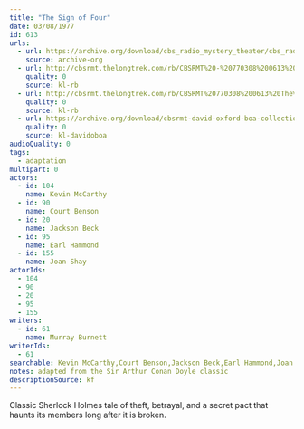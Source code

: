 ```yaml
---
title: "The Sign of Four"
date: 03/08/1977
id: 613
urls: 
  - url: https://archive.org/download/cbs_radio_mystery_theater/cbs_radio_mystery_theater-0601-0650.zip/cbs_radio_mystery_theater-0601-0650%2Fcbsrmt_0613_the_sign_of_the_four.mp3
    source: archive-org
  - url: http://cbsrmt.thelongtrek.com/rb/CBSRMT%20-%20770308%200613%20The%20Sign%20Of%20The%20Four_WLNH-FM_rb.mp3
    quality: 0
    source: kl-rb
  - url: http://cbsrmt.thelongtrek.com/rb/CBSRMT%20770308%200613%20The%20Sign%20of%20the%20Four_wbbm_rb%20closingthememissing.mp3
    quality: 0
    source: kl-rb
  - url: https://archive.org/download/cbsrmt-david-oxford-boa-collection/CBSRMT-770308-0613-The-Sign-of-the-Four-(128-48)_WBBM-JE-{BoA}.mp3
    quality: 0
    source: kl-davidoboa
audioQuality: 0
tags: 
  - adaptation
multipart: 0
actors:  
  - id: 104
    name: Kevin McCarthy  
  - id: 90
    name: Court Benson  
  - id: 20
    name: Jackson Beck  
  - id: 95
    name: Earl Hammond  
  - id: 155
    name: Joan Shay
actorIds:  
  - 104  
  - 90  
  - 20  
  - 95  
  - 155
writers:  
  - id: 61
    name: Murray Burnett
writerIds:  
  - 61
searchable: Kevin McCarthy,Court Benson,Jackson Beck,Earl Hammond,Joan Shay Murray Burnett
notes: adapted from the Sir Arthur Conan Doyle classic
descriptionSource: kf
---
```

Classic Sherlock Holmes tale of theft, betrayal, and a secret pact that haunts its members long after it is broken.